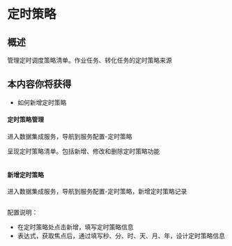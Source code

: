 # 定时策略

## 概述

管理定时调度策略清单。作业任务、转化任务的定时策略来源

## 本内容你将获得

- 如何新增定时策略

#### 定时策略管理

进入数据集成服务，导航到服务配置-定时策略

呈现定时策略清单。包括新增、修改和删除定时策略功能

<img :src="$withBase('/operation/kettle_time_1.png')">

#### 新增定时策略

进入数据集成服务，导航到服务配置-定时策略，新增定时策略记录

<img :src="$withBase('/operation/kettle_time_2.png')">

配置说明：

- 在定时策略处点击新增，填写定时策略信息
- 表达式，获取焦点后，通过填写秒、分、时、天、月、年，设计定时策略信息

  

####  

 



